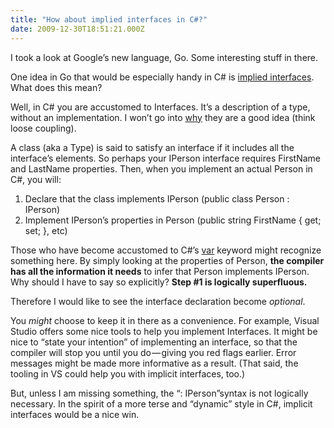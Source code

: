 ```yaml
---
title: "How about implied interfaces in C#?"
date: 2009-12-30T18:51:21.000Z
---
```


I took a look at Google’s new language, Go. Some interesting stuff in there.

One idea in Go that would be especially handy in C# is [implied interfaces](http://golang.org/doc/go_lang_faq.html#inheritance). What does this mean?

Well, in C# you are accustomed to Interfaces. It’s a description of a type, without an implementation. I won’t go into [why](http://www.c-sharpcorner.com/UploadFile/rmcochran/csharp_interrfaces03052006095933AM/csharp_interrfaces.aspx) they are a good idea (think loose coupling).

A class (aka a Type) is said to satisfy an interface if it includes all the interface’s elements. So perhaps your IPerson interface requires FirstName and LastName properties. Then, when you implement an actual Person in C#, you will:

1.  Declare that the class implements IPerson (public class Person : IPerson)
2.  Implement IPerson’s properties in Person (public string FirstName { get; set; }, etc)

Those who have become accustomed to C#’s [var](http://msdn.microsoft.com/en-us/library/bb383973.aspx) keyword might recognize something here. By simply looking at the properties of Person, **the compiler has all the information it needs** to infer that Person implements IPerson. Why should I have to say so explicitly? **Step #1 is logically superfluous.**

Therefore I would like to see the interface declaration become _optional_.

You _might_ choose to keep it in there as a convenience. For example, Visual Studio offers some nice tools to help you implement Interfaces. It might be nice to “state your intention” of implementing an interface, so that the compiler will stop you until you do — giving you red flags earlier. Error messages might be made more informative as a result. (That said, the tooling in VS could help you with implicit interfaces, too.)

But, unless I am missing something, the “: IPerson”syntax is not logically necessary. In the spirit of a more terse and “dynamic” style in C#, implicit interfaces would be a nice win.
